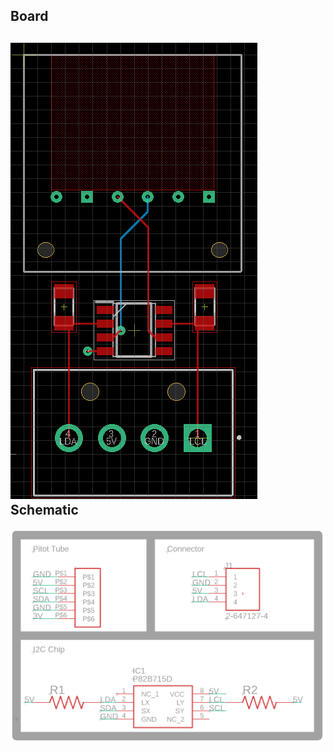 Board
-----
![Screenshot of the pitot tube breakout PCB's layout](/Images/breakout_board.png)  
Schematic
---------
![Screenshot of the pitot tube breakout board's schematic](/Images/breakout_schematic.png)

